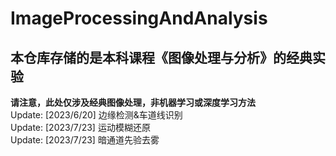 # ImageProcessingAndAnalysis
## 本仓库存储的是本科课程《图像处理与分析》的经典实验
**请注意，此处仅涉及经典图像处理，非机器学习或深度学习方法**\
Update: [2023/6/20] 边缘检测&车道线识别\
Update: [2023/7/23] 运动模糊还原\
Update: [2023/7/23] 暗通道先验去雾
